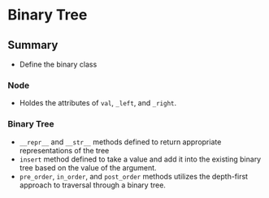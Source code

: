 # Binary Tree

## Summary
- Define the binary class 


### Node
- Holdes the attributes of `val`, `_left`, and `_right`.

### Binary Tree
- `__repr__` and `__str__` methods defined to return appropriate representations of the tree
- `insert` method defined to take a value and add it into the existing binary tree based on the value of the argument.
- `pre_order`, `in_order`, and `post_order` methods utilizes the depth-first approach to traversal through a binary tree.

